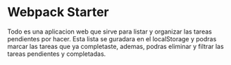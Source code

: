 # Webpack Starter

Todo es una aplicacion web que sirve para listar y organizar las tareas pendientes por hacer. Esta lista se guradara en el localStorage y
podras marcar las tareas que ya completaste, ademas, podras eliminar y filtrar las tareas pendientes y completadas. 


